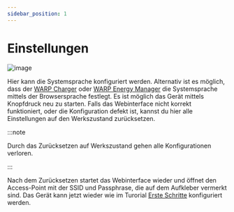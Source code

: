 ```yaml
---
sidebar_position: 1
---
```


# Einstellungen

![image](/img/webinterface/system/warp-system_settings.jpeg)

Hier kann die Systemsprache konfiguriert werden. Alternativ ist es möglich, dass der [WARP Charger](/docs/warp_charger/introduction) oder [WARP Energy Manager](/docs/warp_energy_manager/introduction) die
Systemsprache mittels der Browsersprache festlegt. Es ist möglich das Gerät mittels Knopfdruck neu zu starten.
Falls das Webinterface nicht korrekt funktioniert, oder die Konfiguration defekt ist, kannst du hier alle Einstellungen auf den Werkszustand zurücksetzen.

:::note

Durch das Zurücksetzen auf Werkszustand gehen alle Konfigurationen verloren.

:::

Nach dem Zurücksetzen startet das Webinterface wieder und öffnet den Access-Point mit der SSID und Passphrase,
die auf dem Aufkleber vermerkt sind. Das Gerät kann jetzt wieder wie im Turorial [Erste Schritte](/docs/tutorials/first_steps) konfiguriert werden.
